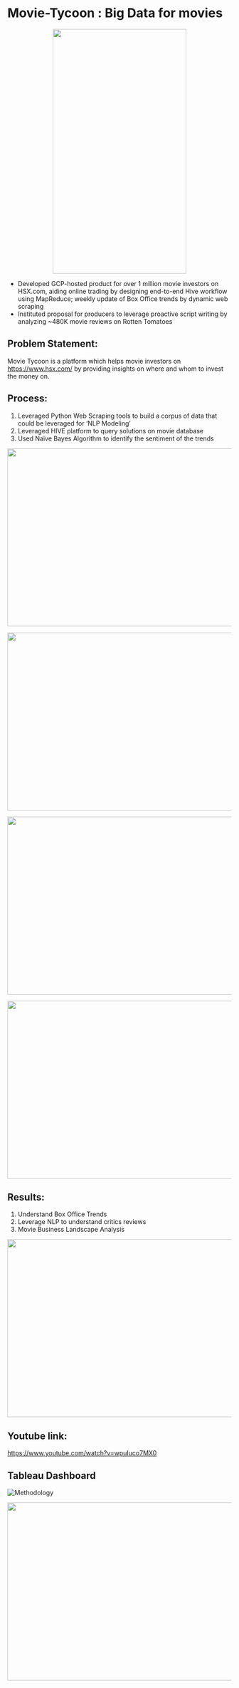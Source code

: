 # Movie-Tycoon : Big Data for movies

<p align="center">
  <img width="300" height="550" src="https://github.com/akshay-madar/MovieTycoon-gcp-based-BI-tool/blob/master/tycoon/movie-tycoon.PNG">
</p>

- Developed GCP-hosted product for over 1 million movie investors on HSX.com, aiding online trading by designing end-to-end Hive workflow using MapReduce; weekly update of Box Office trends by dynamic web scraping
- Instituted proposal for producers to leverage proactive script writing by analyzing ~480K movie reviews on Rotten Tomatoes

## Problem Statement:
Movie Tycoon is a platform which helps movie investors on https://www.hsx.com/ by providing insights on where and whom to invest the money on.

## Process:
1. Leveraged Python Web Scraping tools to build a corpus of data that could be leveraged for ‘NLP Modeling’
2. Leveraged HIVE platform to query solutions on movie database
3. Used Naïve Bayes Algorithm to identify the sentiment of the trends

<p align="center">
  <img width="560" height="400" src="https://github.com/akshay-madar/MovieTycoon-gcp-based-BI-tool/blob/master/tycoon/architecture.PNG">
</p>

<p align="center">
  <img width="560" height="400" src="https://github.com/akshay-madar/MovieTycoon-gcp-based-BI-tool/blob/master/tycoon/pipeline.PNG">
</p>

<p align="center">
  <img width="560" height="400" src="https://github.com/akshay-madar/MovieTycoon-gcp-based-BI-tool/blob/master/tycoon/pipeline1.PNG">
</p>

<p align="center">
  <img width="560" height="400" src="https://github.com/akshay-madar/MovieTycoon-gcp-based-BI-tool/blob/master/tycoon/pipeline2.PNG">
</p>

## Results:
1. Understand Box Office Trends
2. Leverage NLP to understand critics reviews
3. Movie Business Landscape Analysis

<p align="center">
  <img width="560" height="400" src="https://media.giphy.com/media/3o6Ztl7RvfwCp9mqhW/giphy.gif">
</p>

## Youtube link:
https://www.youtube.com/watch?v=wpuIuco7MX0

## Tableau Dashboard
![Methodology](https://github.com/akshay-madar/codestack/blob/master/ML-DL%20Projects/Cloud%20Based%20BI%20Platform%20-%20Movie%20Tycoon/Movie%20Tycoon.png)

<p align="center">
  <img width="560" height="400" src="https://github.com/akshay-madar/MovieTycoon-gcp-based-BI-tool/blob/master/tycoon/product-logo.PNG">
</p>
